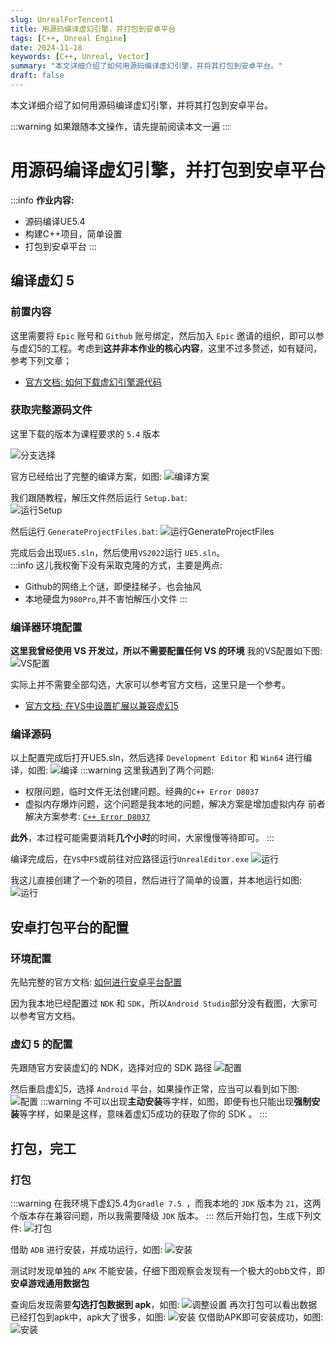 ```yaml
---
slug: UnrealForTencent1
title: 用源码编译虚幻引擎，并打包到安卓平台
tags: [C++, Unreal Engine]
date: 2024-11-18
keywords: [C++, Unreal, Vector]
summary: "本文详细介绍了如何用源码编译虚幻引擎，并将其打包到安卓平台。"
draft: false
---
```

本文详细介绍了如何用源码编译虚幻引擎，并将其打包到安卓平台。
<!--truncate-->
:::warning
如果跟随本文操作，请先提前阅读本文一遍
:::
# 用源码编译虚幻引擎，并打包到安卓平台
:::info 
**作业内容:**
- 源码编译UE5.4
- 构建C++项目，简单设置
- 打包到安卓平台
:::
## 编译虚幻 5
### 前置内容
这里需要将 `Epic` 账号和 `Github` 账号绑定，然后加入 `Epic` 邀请的组织，即可以参与虚幻5的工程。考虑到**这并非本作业的核心内容**，这里不过多赘述，如有疑问，参考下列文章；
- [官方文档: 如何下载虚幻引擎源代码](https://dev.epicgames.com/documentation/zh-cn/unreal-engine/downloading-unreal-engine-source-code?application_version=5.4)


### 获取完整源码文件
这里下载的版本为课程要求的 `5.4` 版本

![分支选择](https://cdn.soardraig.top/img/UnrealForTencent/1/branch.png)

官方已经给出了完整的编译方案，如图:
![编译方案](https://cdn.soardraig.top/img/UnrealForTencent/1/readme.png)

我们跟随教程，解压文件然后运行 `Setup.bat`:  
![运行Setup](https://cdn.soardraig.top/img/UnrealForTencent/1/setup.png)

然后运行 `GenerateProjectFiles.bat`:
![运行GenerateProjectFiles](https://cdn.soardraig.top/img/UnrealForTencent/1/generate.png)

完成后会出现`UE5.sln`，然后使用`VS2022`运行 `UE5.sln`。  
:::info
这儿我权衡下没有采取克隆的方式，主要是两点:
- Github的网络上个谜，即便挂梯子，也会抽风
- 本地硬盘为`980Pro`,并不害怕解压小文件
:::

### 编译器环境配置
**这里我曾经使用 VS 开发过，所以不需要配置任何 VS 的环境**
我的VS配置如下图:
![VS配置](https://cdn.soardraig.top/img/UnrealForTencent/1/VS.png)

实际上并不需要全部勾选，大家可以参考官方文档，这里只是一个参考。
- [官方文档: 在VS中设置扩展以兼容虚幻5](https://dev.epicgames.com/documentation/zh-cn/unreal-engine/setting-up-visual-studio-development-environment-for-cplusplus-projects-in-unreal-engine?application_version=5.4)


### 编译源码
以上配置完成后打开UE5.sln，然后选择 `Development Editor` 和 `Win64` 进行编译，如图:
![编译](https://cdn.soardraig.top/img/UnrealForTencent/1/VSUE.png)
:::warning
这里我遇到了两个问题:
- 权限问题，临时文件无法创建问题。经典的`C++ Error D8037`
- 虚拟内存爆炸问题，这个问题是我本地的问题，解决方案是增加虚拟内存
前者解决方案参考: [`C++ Error D8037`](https://forums.unrealengine.com/t/c-error-d8037/2056157)  

**此外**，本过程可能需要消耗**几个小时**的时间，大家慢慢等待即可。
:::

编译完成后，在`VS`中`F5`或前往对应路径运行`UnrealEditor.exe`
![运行](https://cdn.soardraig.top/img/UnrealForTencent/1/Run.png)

我这儿直接创建了一个新的项目，然后进行了简单的设置，并本地运行如图:
![运行](https://cdn.soardraig.top/img/UnrealForTencent/1/Test.png)

## 安卓打包平台的配置
### 环境配置
先贴完整的官方文档: [如何进行安卓平台配置](https://dev.epicgames.com/documentation/zh-cn/unreal-engine/packaging-android-projects-in-unreal-engine?application_version=5.4)  

因为我本地已经配置过 `NDK` 和 `SDK`，所以`Android Studio`部分没有截图，大家可以参考官方文档。
### 虚幻 5 的配置
先跟随官方安装虚幻的 NDK，选择对应的 SDK 路径
![配置](https://cdn.soardraig.top/img/UnrealForTencent/1/SDKPath.png)

然后重启虚幻5，选择 `Android` 平台，如果操作正常，应当可以看到如下图:
![配置](https://cdn.soardraig.top/img/UnrealForTencent/1/SDKTe.png)
:::warning
不可以出现**主动安装**等字样，如图，即便有也只能出现**强制安装**等字样，如果是这样，意味着虚幻5成功的获取了你的 SDK 。
:::
## 打包，完工
### 打包
:::warning
在我环境下虚幻5.4为`Gradle 7.5 `，而我本地的 `JDK` 版本为 `21`，这两个版本存在兼容问题，所以我需要降级 `JDK` 版本。
:::
然后开始打包，生成下列文件:
![打包](https://cdn.soardraig.top/img/UnrealForTencent/1/Package.png)

借助 `ADB` 进行安装，并成功运行，如图:
![安装](https://cdn.soardraig.top/img/UnrealForTencent/1/RunGame.png)

测试时发现单独的 `APK` 不能安装，仔细下图观察会发现有一个极大的obb文件，即**安卓游戏通用数据包**  

查询后发现需要**勾选打包数据到 apk**，如图:
![调整设置](https://cdn.soardraig.top/img/UnrealForTencent/1/inapk.png)
再次打包可以看出数据已经打包到apk中，apk大了很多，如图:
![安装](https://cdn.soardraig.top/img/UnrealForTencent/1/RunAPK2.png)
仅借助APK即可安装成功，如图:
![安装](https://cdn.soardraig.top/img/UnrealForTencent/1/inssuc.jpg)




